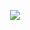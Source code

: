 <p align="center">
  <a href = "https://dirkwhoffmann.github.io/Moira"><img src="https://dirkwhoffmann.github.io/Moira/images/redirect2.png"></a>
</p>

